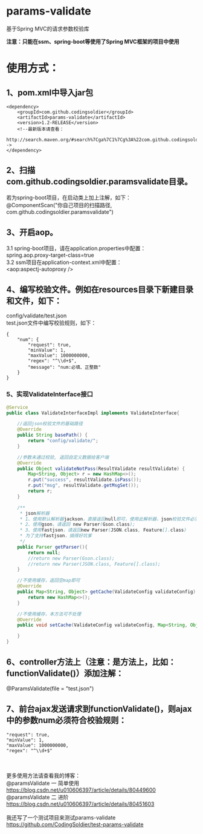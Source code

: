 # params-validate
基于Spring MVC的请求参数校验库

**注意：只能在ssm、spring-boot等使用了Spring MVC框架的项目中使用**
# 使用方式：

## 1、pom.xml中导入jar包
	<dependency>
		<groupId>com.github.codingsoldier</groupId>
		<artifactId>params-validate</artifactId>
		<version>1.2-RELEASE</version>
		<!--最新版本请查看：
		http://search.maven.org/#search%7Cga%7C1%7Cg%3A%22com.github.codingsoldier%22-->
	</dependency>
## 2、扫描com.github.codingsoldier.paramsvalidate目录。
  若为spring-boot项目，在启动类上加上注解，如下：  
  @ComponentScan("你自己项目的扫描路径, com.github.codingsoldier.paramsvalidate")
## 3、开启aop。
  3.1 spring-boot项目，请在application.properties中配置：  
      spring.aop.proxy-target-class=true  
  3.2 ssm项目在application-context.xml中配置：  
      <aop:aspectj-autoproxy />
## 4、编写校验文件。例如在resources目录下新建目录和文件，如下：
  config/validate/test.json  
  test.json文件中编写校验规则，如下：
  ```
  {
	  "num": {
	      "request": true,
	      "minValue": 1,
	      "maxValue": 1000000000,
	      "regex": "^\\d+$",
	      "message": "num:必填、正整数"
	  }  
  }
```
### 5、实现ValidateInterface接口
```java
@Service
public class ValidateInterfaceImpl implements ValidateInterface{

    //返回json校验文件的基础路径
    @Override
    public String basePath() {
    	return "config/validate/";    
    }

    //参数未通过校验, 返回自定义数据给客户端
    @Override
    public Object validateNotPass(ResultValidate resultValidate) {
        Map<String, Object> r = new HashMap<>();
        r.put("success", resultValidate.isPass());
        r.put("msg", resultValidate.getMsgSet());
        return r;
    }

    /**
     * json解析器
     * 1、使用默认解析器jackson，直接返回null即可，使用此解析器，json校验文件必须以严格模式编写
     * 2、使用gson，请返回 new Parser(Gson.class);
     * 3、使用fastjson，请返回new Parser(JSON.class, Feature[].class)
     * 为了支持fastjson，搞得好坑爹
     */
    public Parser getParser(){
        return null;
        //return new Parser(Gson.class);
        //return new Parser(JSON.class, Feature[].class);
    }

    //不使用缓存，返回空map即可
    @Override
    public Map<String, Object> getCache(ValidateConfig validateConfig) {
        return new HashMap<>();
    }

    //不使用缓存，本方法可不处理
    @Override
    public void setCache(ValidateConfig validateConfig, Map<String, Object> json) {

    }
} 
```
## 6、controller方法上（注意：是方法上，比如：functionValidate()）添加注解：
   @ParamsValidate(file = "test.json")
## 7、前台ajax发送请求到functionValidate()，则ajax中的参数num必须符合校验规则：  
```
"request": true,
"minValue": 1,
"maxValue": 1000000000,
"regex": "^\\d+$"
```
  
<br><br>
更多使用方法请查看我的博客：  
@paramsValidate 一 简单使用  
https://blog.csdn.net/u010606397/article/details/80449600  
@paramsValidate 二 进阶  
https://blog.csdn.net/u010606397/article/details/80451603
<br><br>
我还写了一个测试项目来测试params-validate   
https://github.com/CodingSoldier/test-params-validate  

